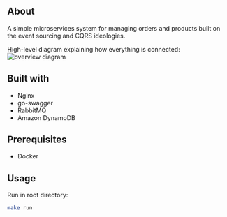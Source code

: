 ## About

A simple microservices system for managing orders and products built on the event sourcing and CQRS ideologies.

High-level diagram explaining how everything is connected:
![overview diagram](./assets/diagram.png)

## Built with

* Nginx
* go-swagger
* RabbitMQ
* Amazon DynamoDB

## Prerequisites 

* Docker


## Usage 

Run in root directory:
```sh
make run
```
